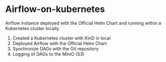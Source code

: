 # Airflow-on-kubernetes

Airflow instance deployed with the Official Helm Chart and running within a Kubernetes cluster locally

1. Created a Kubernetes cluster with KinD in local
2. Deployed Airflow with the Official Helm Chart
3. Synchronize DAGs with the Git repository
4. Logging of DAGs to the MiniO (S3)
